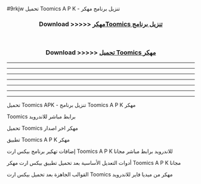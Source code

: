 #9rkjw تحميل Toomics  A P K - تنزيل برنامج مهكر



<div align="center">
<h3>Download >>>>> <a href="https://runaway1.web.app/?sq=Toomics ">مهكرToomics  تنزيل برنامج</a></h3><br>

<h3>Download >>>>> <a href="https://runaway1.web.app/?sq=Toomics ">تحميل Toomics  مهكر</a></h3>
</div>


----------------------------------------------------------

----------------------------------------------------------

----------------------------------------------------------

----------------------------------------------------------

----------------------------------------------------------

----------------------------------------------------------

----------------------------------------------------------

تحميل Toomics  APK - تنزيل برنامج Toomics  A P K مهكر

Toomics  برابط مباشر للاندرويد

تحميل Toomics  مهكر اخر اصدار

تطبيق Toomics  A P K مهكر

إضافات تهكير برنامج بيكس ارت Toomics  A P K للاندرويد برابط مباشر مجانا

أدوات التعديل الأساسية بعد تحميل تطبيق بيكس ارت مهكر Toomics  A P K مجانا

القوالب الجاهزة بعد تحميل بيكس ارت Toomics  مهكر من ميديا فاير للاندرويد


